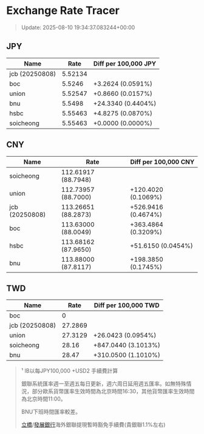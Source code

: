 # Exchange Rate Tracer

> Update: 2025-08-10 19:34:37.083244+00:00

## JPY

| Name           |    Rate | Diff per 100,000 JPY   |
|----------------|---------|------------------------|
| jcb (20250808) | 5.52134 |                        |
| boc            | 5.5246  | +3.2624 (0.0591%)      |
| union          | 5.52547 | +0.8660 (0.0157%)      |
| bnu            | 5.5498  | +24.3340 (0.4404%)     |
| hsbc           | 5.55463 | +4.8275 (0.0870%)      |
| soicheong      | 5.55463 | +0.0000 (0.0000%)      |

## CNY

| Name           | Rate                | Diff per 100,000 CNY   |
|----------------|---------------------|------------------------|
| soicheong      | 112.61917	(88.7948) |                        |
| union          | 112.73957	(88.7000) | +120.4020 (0.1069%)    |
| jcb (20250808) | 113.26651	(88.2873) | +526.9416 (0.4674%)    |
| boc            | 113.63000	(88.0049) | +363.4864 (0.3209%)    |
| hsbc           | 113.68162	(87.9650) | +51.6150 (0.0454%)     |
| bnu            | 113.88000	(87.8117) | +198.3850 (0.1745%)    |

## TWD

| Name           |    Rate | Diff per 100,000 TWD   |
|----------------|---------|------------------------|
| boc            |  0      |                        |
| jcb (20250808) | 27.2869 |                        |
| union          | 27.3129 | +26.0423 (0.0954%)     |
| soicheong      | 28.16   | +847.0440 (3.1013%)    |
| bnu            | 28.47   | +310.0500 (1.1010%)    |


> ¹ IB以每JPY100,000 +USD2 手續費計算
>
> 銀聯系統匯率週一至週五每日更新，週六周日延用週五匯率。如無特殊情況，部分歐系貨幣匯率生效時間為北京時間16:30，其他貨幣匯率生效時間為北京時間11:00。
>
> BNU下班時間匯率較差。
>
> [立橋](https://www.wlbank.com.mo/uploads/ueditor/file/20181211/1544536513900230.pdf)/[發展銀行](https://www.mdb.com.mo/Service_Charges_20230728.pdf)海外銀聯提現暫時豁免手續費(貴銀聯1.1%左右)

